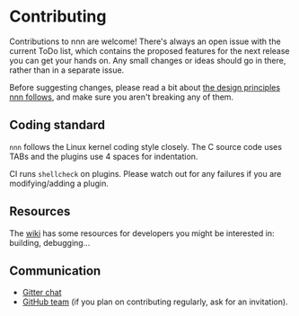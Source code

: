 # Contributing
Contributions to nnn are welcome! There's always an open issue with the current ToDo list, which contains the proposed features for the next release you can get your hands on. Any small changes or ideas should go in there, rather than in a separate issue.

Before suggesting changes, please read a bit about [the design principles nnn follows](https://github.com/jarun/nnn/wiki#design), and make sure you aren't breaking any of them.

## Coding standard

`nnn` follows the Linux kernel coding style closely. The C source code uses TABs and the plugins use 4 spaces for indentation.

CI runs `shellcheck` on plugins. Please watch out for any failures if you are modifying/adding a plugin.

## Resources
The [wiki](https://github.com/jarun/nnn/wiki/Developer-guides) has some resources for developers you might be interested in: building, debugging...

## Communication
* [Gitter chat](https://gitter.im/jarun/nnn)
* [GitHub team](https://github.com/nnn-devs) (if you plan on contributing regularly, ask for an invitation).
